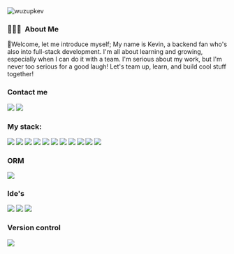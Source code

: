 <img align="center" src="https://i.pinimg.com/originals/1e/39/e0/1e39e0ad1341ab4a323128836210a999.jpg" alt="wuzupkev" />

### 👨🏻‍💻 &nbsp;About Me

👋Welcome, let me introduce myself; My name is Kevin, a backend fan who's also into full-stack development. I'm all about learning and growing, especially when I can do it with a team. I'm serious about my work, but I'm never too serious for a good laugh! Let's team up, learn, and build cool stuff together!

<h3>Contact me</h3>
<p>
    <a href=mailto:"kvnthehuman@gmail.com"><img src="https://img.shields.io/badge/Gmail-D14836?style=for-the-badge&logo=gmail&logoColor=white"></a> 
    <a href=""><img src="https://img.shields.io/badge/Discord-5865F2.svg?style=for-the-badge&logo=Discord&logoColor=white"></a>  
</p>

<h3 align="left">My stack:</h3>
<p>
    <a ><img src="https://img.shields.io/badge/Java-ED8B00?style=for-the-badge&logo=openjdk&logoColor=white"></a>
    <a><img src="https://img.shields.io/badge/Spring%20Boot-6DB33F.svg?style=for-the-badge&logo=Spring-Boot&logoColor=white"></a>
    <a><img src="https://img.shields.io/badge/MySQL-00000F?style=for-the-badge&logo=mysql&logoColor=white"></a>
    <a><img src="https://img.shields.io/badge/MariaDB-003545?style=for-the-badge&logo=mariadb&logoColor=white"></a>
    <a><img src="https://img.shields.io/badge/HTML5-E34F26?style=for-the-badge&logo=html5&logoColor=white"></a>
    <a><img src="https://img.shields.io/badge/CSS3-1572B6?style=for-the-badge&logo=css3&logoColor=white"></a>
    <a><img src="https://img.shields.io/badge/Bootstrap-563D7C?style=for-the-badge&logo=bootstrap&logoColor=white"></a>
    <a> <img src="https://img.shields.io/badge/MongoDB-4EA94B?style=for-the-badge&logo=mongodb&logoColor=white"></a>
    <a> <img src="https://img.shields.io/badge/PostgreSQL-316192?style=for-the-badge&logo=postgresql&logoColor=white"></a>
    <a> <img src="https://img.shields.io/badge/Thymeleaf-005F0F.svg?style=for-the-badge&logo=Thymeleaf&logoColor=white"></a>
    <a> <img src="https://img.shields.io/badge/Apache%20Maven-C71A36.svg?style=for-the-badge&logo=Apache-Maven&logoColor=white"></a>
    
</p>
<h3 align="left" >ORM</h3>
<p>
     <a ><img src="https://img.shields.io/badge/Hibernate-59666C?style=for-the-badge&logo=Hibernate&logoColor=white"></a>
</p>

<h3 align="left" >Ide's</h3>
<p>
    <a><img src="https://img.shields.io/badge/IntelliJ_IDEA-000000.svg?style=for-the-badge&logo=intellij-idea&logoColor=white"></a>
    <a><img src="https://img.shields.io/badge/Visual_Studio_Code-0078D4?style=for-the-badge&logo=visual%20studio%20code&logoColor=white"></a>  
    <a> <img src="https://img.shields.io/badge/Apache%20NetBeans%20IDE-1B6AC6.svg?style=for-the-badge&logo=Apache-NetBeans-IDE&logoColor=white"></a>
</p>
<h3 align="left" >Version control</h3>
<p>
    <a><img src="https://img.shields.io/badge/GIT-E44C30?style=for-the-badge&logo=git&logoColor=white"></a>  
</p>

